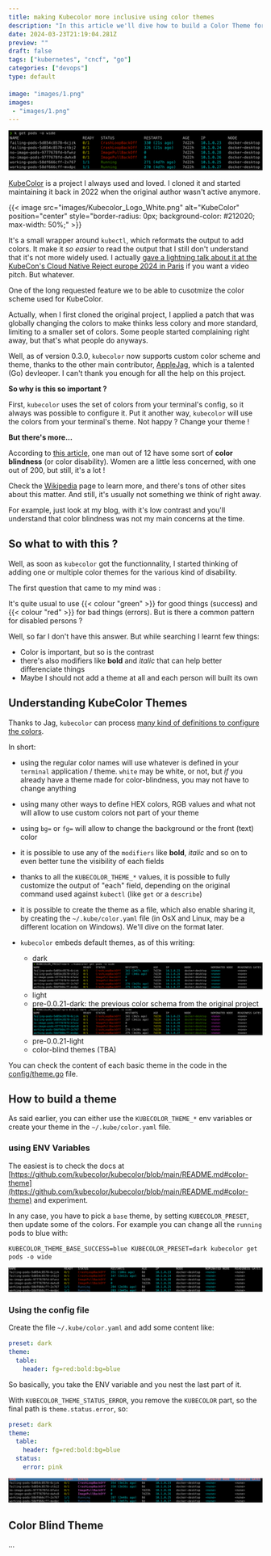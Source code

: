 ```yaml
---
title: making Kubecolor more inclusive using color themes
description: "In this article we'll dive how to build a Color Theme for Kubecolor and how to be more inclusive by providing themes for color-blind (color disabled or color impaired) people."
date: 2024-03-23T21:19:04.281Z
preview: ""
draft: false
tags: ["kubernetes", "cncf", "go"]
categories: ["devops"]
type: default

image: "images/1.png" 
images:
 - "images/1.png"
---
```

![image](images/1.png#layoutTextWidth)

[KubeColor](https://github.com/kubecolor/kubecolor) is a project I always used and loved.
I cloned it and started maintaining it back in 2022 when the original author wasn't active anymore.

{{< image src="images/Kubecolor_Logo_White.png" alt="KubeColor" position="center" style="border-radius: 0px; background-color: #212020; max-width: 50%;" >}}

It's a small wrapper around `kubectl`, which reformats the output to add colors. It make it *so easier* to read the output that I still don't understand that it's not more widely used. I actually [gave a lightning talk about it at the KubeCon's Cloud Native Reject europe 2024 in Paris](https://www.youtube.com/live/PWZJzjB7vso?si=CvfnmmdSZP3txENZ&t=32723) if you want a video pitch. But whatever.

One of the long requested feature we to be able to cusotmize the color scheme used for KubeColor.

Actually, when I first cloned the original project, I applied a patch that was globally changing the colors to make thinks less colory and more standard, limiting to a smaller set of colors. Some people started complaining right away, but that's what people do anyways.

Well, as of version 0.3.0, `kubecolor` now supports custom color scheme and theme, thanks to the other main contributor, [AppleJag](https://github.com/applejag), which is a talented (Go) devleoper. I can't thank you enough for all the help on this project.

**So why is this so important ?**

First, `kubecolor` uses the set of colors from your terminal's config, so it always was possible to configure it. Put it another way, `kubecolor` will use the colors from your terminal's theme. Not happy ? Change your theme !

**But there's more...**

According to [this article](https://enchroma.com/blogs/beyond-color/interesting-facts-about-color-blindness), one man out of 12 have some sort of **color blindness** (or color disability). Women are a little less concerned, with one out of 200, but still, it's a lot !

Check the [Wikipedia](https://en.wikipedia.org/wiki/Color_blindness) page to learn more, and there's tons of other sites about this matter. And still, it's usually not something we think of right away.

For example, just look at my blog, with it's low contrast and you'll understand that color blindness was not my main concerns at the time.

## So what to with this ?

Well, as soon as `kubecolor` got the functionnality, I started thinking of adding one or multiple color themes for the various kind of disability. 

The first question that came to my mind was :

It's quite usual to use {{< colour "green" >}} for good things (success) and {{< colour "red" >}} for bad things (errors). But is there a common pattern for disabled persons ? 

Well, so far I don't have this answer. But while searching I learnt few things:

- Color is important, but so is the contrast
- there's also modifiers like **bold** and *italic* that can help better differenciate things
- Maybe I should not add a theme at all and each person will built its own

## Understanding KubeColor Themes

Thanks to Jag, `kubecolor` can process [many kind of definitions to configure the colors](https://github.com/kubecolor/kubecolor/blob/main/README.md#color-theme).

In short:
- using the regular color names will use whatever is defined in your `terminal` application / theme. `white` may be white, or not, but *if* you already have a theme made for color-blindness, you may not have to change anything

- using many other ways to define HEX colors, RGB values and what not will allow to use custom colors not part of your theme

- using `bg=` or `fg=` will allow to change the background or the front (text) color

- it is possible to use any of the `modifiers` like **bold**, *italic* and so on to even better tune the visibility of each fields

- thanks to all the `KUBECOLOR_THEME_*` values, it is possible to fully customize the output of "each" field, depending on the original command used against `kubectl` (like `get` or a `describe`)

- it is possible to create the theme as a file, which also enable sharing it, by creating the `~/.kube/color.yaml` file (in OsX and Linux, may be a different location on Windows). We'll dive on the format later.

- `kubecolor` embeds default themes, as of this writing:
  - dark
    ![image](images/dark-theme.png#layoutTextWidth)
  - light
  - pre-0.0.21-dark: the previous color schema from the original project
    ![image](images/pre-0.0.21-dark-theme.png#layoutTextWidth)
  - pre-0.0.21-light
  - color-blind themes (TBA)

You can check the content of each basic theme in the code in the [config/theme.go](https://github.com/kubecolor/kubecolor/blob/main/config/theme.go#L15) file.

## How to build a theme

As said earlier, you can either use the `KUBECOLOR_THEME_*` env variables or create your theme in the `~/.kube/color.yaml` file.

### using ENV Variables

The easiest is to check the docs at [https://github.com/kubecolor/kubecolor/blob/main/README.md#color-theme](https://github.com/kubecolor/kubecolor/blob/main/README.md#color-theme) and experiment.

In any case, you have to pick a `base` theme, by setting `KUBECOLOR_PRESET`, then update some of the colors. For example you can change all the `running` pods to blue with: 

```
KUBECOLOR_THEME_BASE_SUCCESS=blue KUBECOLOR_PRESET=dark kubecolor get pods -o wide
```

![image](images/running-blue.png#layoutTextWidth)

### Using the config file

Create the file  `~/.kube/color.yaml` and add some content like:

```yaml
preset: dark
theme:
  table:
    header: fg=red:bold:bg=blue
```

So basically, you take the ENV variable and you nest the last part of it.

With `KUBECOLOR_THEME_STATUS_ERROR`, you remove the `KUBECOLOR` part, so the final path is `theme.status.error`, so:

```yaml
preset: dark
theme:
  table:
    header: fg=red:bold:bg=blue
  status:
    error: pink
```

![image](images/crash-magenta.png#layoutTextWidth)

## Color Blind Theme

...